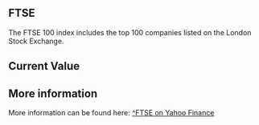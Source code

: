 ## FTSE

The FTSE 100 index includes the top 100 companies listed on the London Stock Exchange.

## Current Value

<Value topic="finance/stock-exchange/index/FTSE" decimals="2" unit="points"/>

## More information

More information can be found here: [^FTSE on Yahoo Finance](https://finance.yahoo.com/quote/^FTSE/)
